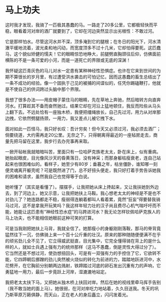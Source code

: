 # 马上功夫

这时我才发现，我骑了一匹极其愚蠢的马。一路走了20多公里，它都极轻快而平稳，眼看着河对岸的酒厂就要到了，它却在河边突然显示出劣根性：不敢过河。 

它是那样怕水。尽管这河水并不深，顶多淹到它的腿根；在冬日的阳光下，河水清澈平缓地流着，波光柔和地闪动，而宽度顶多不过十几米，它却怕得要死。这匹蠢马，这个貌似矫健的懦夫！它的眼睛惊恐地睁大，前腿劈直胸颈往后仰，仿佛面前横陈的不是一条可爱的小河，而是一道死亡的界限或无底的深渊！ 

我怀疑这匹青灰色的马儿对水一定患有某种神经性恐惧症。也许在它来到世间的为期不算很长的岁月里，有过遭受洪水袭击的可怕记忆，因而这愚蠢的畜生总结出了一条不成功的经验。像一个固执于己见的被捕的间谍似的，任凭你踢磕鞭打，他就是不使自己的供词跨过头脑中那个界限。 

我想了很多办法——用皮帽子蒙住马的眼睛，先在草地上奔驰，然后暗转方向直奔河水。打算趁其不备而奋然驰过。结果它却在河沿上猛地顿住，我反而险些从马头上翻下去。不远处恰有一座独木桥，我便把缰绳放长，自己先过河，用力从对岸那边拽，它依然劈腿扬颈，一用力，我又差点儿被它拽下水。 

面对如此一匹怪马，我只好长叹：吾计穷矣！但今天又必须过河，我必须去酒厂；倘要绕道，大约需再走20公里。无奈之下，只得朝离得最近的一座毡房走去，商量先把马留在这里，我步行去办完事再来取。 

一掀开毡帐我就暗暗叫苦，里面只有一位哈萨克族老太太，卧在床上，似有重病。她抬起眼皮，目光像风沙天的昏黄落日，没有神采；而那身躯枯瘦衰老，连自己站起来也很困难似的。看样子，她至少有80岁；垂暮之年，枯坐僵卧，谁知哪一刻便灵魂离开躯壳呢？可是既然进了门，总不好扭头便走，我只好打着手势告诉她我的困难和请求，虽然我自己也觉得等于白说。 

她听懂了（其实是看懂了）。摆摆手，让我把她从床上搀起来，又让我扶她到外边去，到了河边上，她又示意，让我把她扶上马鞍。我心想老太太的神经是不是也不对劲儿了？她连路都走不稳，瘦弱得连躺着都叫人看着累，竟然“狂妄”得要替我骑马过河，这不是拿我开玩笑吗？我这样年轻力壮的汉子尚且费尽心机气喘吁吁而不能，她能让这匹患有“神经性恐水症”的马跨进河水？我无论怎样钦佩哈萨克族人的马上功夫，也不能相信她眼前这种可笑的打算。 

可是当我刚把她扶上马背，我就全信了。她那瘦小的身躯刚刚落鞍，那马的脊背竟猛然往下一沉，仿佛骑上来一个百十公斤重的壮汉。原来的那种随随便便满不在乎的顽劣劲儿全不见了，它立得威武挺直，目光集中，它完全懂得骑在背上的是什么样的人，就如士兵遇上强有力的统帅那样（这马不愚蠢，倒是灵性大得过分了）。它当然还是不想过河，使劲想扭回头，可是有一双强有力的手控住了它，它欲转不能，它四蹄朝后挪蹭的劲儿突然被火烧似的转化为前进的力，踏踏地跃进河中，水花劈开，在它胸前分别朝两边溅射，铁蹄踏过河底的卵石发出沉重有力的声响，它勇猛地一用力，最后一步竟跃上河岸，湿漉漉地站定。 

我把老太太扶下马，又把她从独木桥上扶回对岸。然后在她的视线里牵马挥手告别（我不敢当她的面上马）。她很弱，在河对岸吃力地站着，久久目送我。冬天的巩乃斯草原万籁俱静，而天山，正在老人的身后矗立，闪闪发着光。